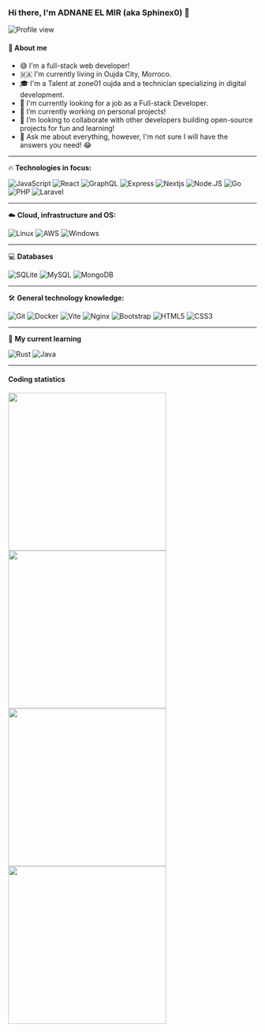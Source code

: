 ### Hi there, I'm ADNANE EL MIR (aka Sphinex0) 👋

<img src="https://komarev.com/ghpvc/?username=Sphinex0" alt="Profile view" />

#### 📕 About me

- 😅 I'm a full-stack web developer!
- 🇲🇦 I'm currently living in Oujda City, Morroco.
- 🎓 I'm a Talent at zone01 oujda and a technician specializing in digital development.
- 🏢 I'm currently looking for a job as a Full-stack Developer.
- 🔭 I’m currently working on personal projects!
- 👯 I’m looking to collaborate with other developers building open-source projects for fun and learning!
- 💬 Ask me about everything, however, I'm not sure I will have the answers you need! 😂

---

🔥 **Technologies in focus:**

![JavaScript](https://img.shields.io/badge/-JavaScript-F7B93E?style=for-the-badge-slim&logo=javascript&logoColor=fff)
![React](https://img.shields.io/badge/-React.js-45b8d8?style=for-the-badge-slim&logo=react&logoColor=white)
![GraphQL](https://img.shields.io/badge/GraphQL-e535ab?style=for-the-badge-slim&logo=graphql&logoColor=white)
![Express](https://img.shields.io/badge/Express-000000?style=for-the-badge-slim&logo=express&logoColor=fff)
![Nextjs](https://img.shields.io/badge/Next.js-000000?style=for-the-badge-slim&logo=next.js&logoColor=fff)
![Node.JS](https://img.shields.io/badge/Node.js-339933?style=for-the-badge-slim&logo=node.js&logoColor=fff)
![Go](https://img.shields.io/badge/Go-00ADD8?style=for-the-badge-slim&logo=go&logoColor=fff)
![PHP](https://img.shields.io/badge/PHP-777BB4?style=for-the-badge-slim&logo=php&logoColor=fff)
![Laravel](https://img.shields.io/badge/Laravel-FF2D20?style=for-the-badge-slim&logo=laravel&logoColor=fff)

---

☁️ **Cloud, infrastructure and OS:**

![Linux](https://img.shields.io/badge/Linux-000?style=for-the-badge-slim&logo=linux&logoColor=fff)
![AWS](https://img.shields.io/badge/AWS-232F3E?style=for-the-badge-slim&logo=amazon%20aws&logoColor=fff)
![Windows](https://img.shields.io/badge/Windows-0078D6?style=for-the-badge-slim&logo=windows&logoColor=fff)

---

💻 **Databases**

![SQLite](https://img.shields.io/badge/SQLite-003B57?style=for-the-badge-slim&logo=sqlite&logoColor=fff)
![MySQL](https://img.shields.io/badge/MySQL-4479A1?style=for-the-badge-slim&logo=mysql&logoColor=fff)
![MongoDB](https://img.shields.io/badge/MongoDB-47A248?style=for-the-badge-slim&logo=mongodb&logoColor=fff)

---

🛠 **General technology knowledge:**

![Git](https://img.shields.io/badge/-Git-F05032?style=for-the-badge-slim&logo=git&logoColor=white)
![Docker](https://img.shields.io/badge/Docker-2496ED?style=for-the-badge-slim&logo=docker&logoColor=fff)
![Vite](https://img.shields.io/badge/Vite-646CFF?style=for-the-badge-slim&logo=vite&logoColor=fff)
![Nginx](https://img.shields.io/badge/Nginx-009639?style=for-the-badge-slim&logo=nginx&logoColor=fff)
![Bootstrap](https://img.shields.io/badge/-Bootstrap-533B78?style=for-the-badge-slim&logo=bootstrap&logoColor=white)
![HTML5](https://img.shields.io/badge/-HTML5-E34F26?style=for-the-badge-slim&logo=html5&logoColor=white)
![CSS3](https://img.shields.io/badge/-CSS3-549FDE?style=for-the-badge-slim&logo=css3&logoColor=white)

---

🎯 **My current learning**

![Rust](https://img.shields.io/badge/Rust-000000?style=for-the-badge&logo=rust&logoColor=white)
![Java](https://img.shields.io/badge/Java-ED8B00?style=for-the-badge-slim&logo=java&logoColor=fff)


---


#### Coding statistics

<img
  src="https://github-profile-summary-cards.vercel.app/api/cards/stats?username=Sphinex0&theme=github_dark"
  style="display: inline; width: 320px;"
/>
<img
  src="https://github-profile-summary-cards.vercel.app/api/cards/productive-time?username=Sphinex0&theme=github_dark&utcOffset=7"
  style="display: inline; width: 320px;"
/>
<br />
<img
  src="https://github-profile-summary-cards.vercel.app/api/cards/repos-per-language?username=Sphinex0&theme=github_dark"
  style="display: inline; width: 320px;"
/>
<img
  src="https://github-profile-summary-cards.vercel.app/api/cards/most-commit-language?username=Sphinex0&theme=github_dark"
  style="display: inline; width: 320px;"
/>

<br/>
<br/>


[email]: adnane.elmir1@gmail.com
[github]: https://github.com/Sphinex0
[linkedin]: https://www.linkedin.com/in/adnane-el-mir-a913572a4/
<br/>
<br/>


</p>
